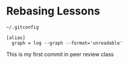 # Rebasing Lessons

`~/.gitconfig`
```
[alias]
  graph = log --graph --format='unreadable'
```

This is my first commit in peer review class